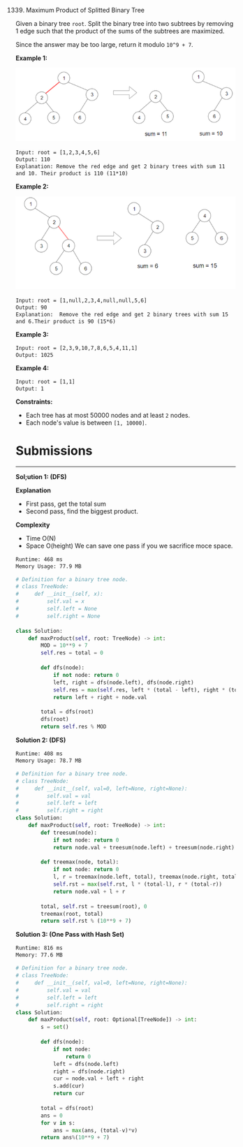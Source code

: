 1339. Maximum Product of Splitted Binary Tree

Given a binary tree `root`. Split the binary tree into two subtrees by removing 1 edge such that the product of the sums of the subtrees are maximized.

Since the answer may be too large, return it modulo `10^9 + 7`.

 

**Example 1:**

![1343_sample_1_1699.png](img/1343_sample_1_1699.png)
```
Input: root = [1,2,3,4,5,6]
Output: 110
Explanation: Remove the red edge and get 2 binary trees with sum 11 and 10. Their product is 110 (11*10)
```

**Example 2:**

![1343_sample_2_1699.png](img/1343_sample_2_1699.png)
```
Input: root = [1,null,2,3,4,null,null,5,6]
Output: 90
Explanation:  Remove the red edge and get 2 binary trees with sum 15 and 6.Their product is 90 (15*6)
```

**Example 3:**
```
Input: root = [2,3,9,10,7,8,6,5,4,11,1]
Output: 1025
```

**Example 4:**
```
Input: root = [1,1]
Output: 1
```

**Constraints:**

* Each tree has at most 50000 nodes and at least `2` nodes.
* Each node's value is between `[1, 10000]`.

# Submissions
---
**Sol;ution 1: (DFS)**

**Explanation**

* First pass, get the total sum
* Second pass, find the biggest product.


**Complexity**

* Time O(N)
* Space O(height)
We can save one pass if you we sacrifice moce space.

```
Runtime: 468 ms
Memory Usage: 77.9 MB
```
```python
# Definition for a binary tree node.
# class TreeNode:
#     def __init__(self, x):
#         self.val = x
#         self.left = None
#         self.right = None

class Solution:
    def maxProduct(self, root: TreeNode) -> int:
        MOD = 10**9 + 7
        self.res = total = 0

        def dfs(node):
            if not node: return 0
            left, right = dfs(node.left), dfs(node.right)
            self.res = max(self.res, left * (total - left), right * (total - right))
            return left + right + node.val

        total = dfs(root)
        dfs(root)
        return self.res % MOD
```

**Solution 2: (DFS)**
```
Runtime: 408 ms
Memory Usage: 78.7 MB
```
```python
# Definition for a binary tree node.
# class TreeNode:
#     def __init__(self, val=0, left=None, right=None):
#         self.val = val
#         self.left = left
#         self.right = right
class Solution:
    def maxProduct(self, root: TreeNode) -> int:
        def treesum(node):
            if not node: return 0
            return node.val + treesum(node.left) + treesum(node.right)
        
        def treemax(node, total):
            if not node: return 0
            l, r = treemax(node.left, total), treemax(node.right, total)
            self.rst = max(self.rst, l * (total-l), r * (total-r))
            return node.val + l + r
        
        total, self.rst = treesum(root), 0
        treemax(root, total)
        return self.rst % (10**9 + 7)
```

**Solution 3: (One Pass with Hash Set)**
```
Runtime: 816 ms
Memory: 77.6 MB
```
```python
# Definition for a binary tree node.
# class TreeNode:
#     def __init__(self, val=0, left=None, right=None):
#         self.val = val
#         self.left = left
#         self.right = right
class Solution:
    def maxProduct(self, root: Optional[TreeNode]) -> int:
        s = set()

        def dfs(node):
            if not node:
                return 0
            left = dfs(node.left)
            right = dfs(node.right)
            cur = node.val + left + right
            s.add(cur)
            return cur
        
        total = dfs(root)
        ans = 0
        for v in s:
            ans = max(ans, (total-v)*v)
        return ans%(10**9 + 7)
```

